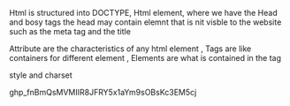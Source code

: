 Html is structured into DOCTYPE, Html element, where we have the Head and bosy tags the head may contain elemnt that is nit visble to the website such as the meta tag and the title

Attribute are the characteristics of any html element , Tags are like containers for different element , Elements are what is contained in the tag 


style and charset



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